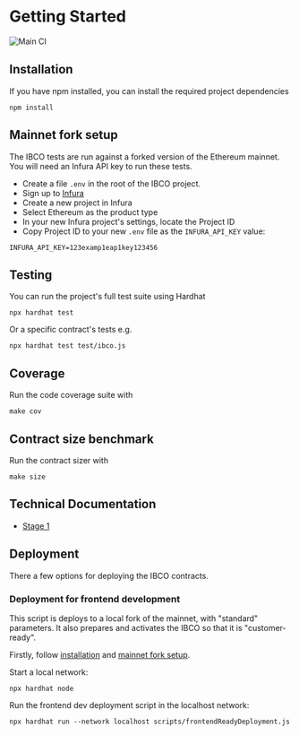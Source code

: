 # Getting Started

![Main CI](https://github.com/the-standard/ibco/actions/workflows/.github/workflows/main.yml/badge.svg?branch=master)

## Installation
If you have npm installed, you can install the required project dependencies
```
npm install
```

## Mainnet fork setup
The IBCO tests are run against a forked version of the Ethereum mainnet. You will need an Infura API key to run these tests.
- Create a file `.env` in the root of the IBCO project.
- Sign up to [Infura](https://infura.io/)
- Create a new project in Infura
- Select Ethereum as the product type
- In your new Infura project's settings, locate the Project ID
- Copy Project ID to your new `.env` file as the `INFURA_API_KEY` value:
```
INFURA_API_KEY=123examp1eap1key123456
```

## Testing
You can run the project's full test suite using Hardhat
```
npx hardhat test
```
Or a specific contract's tests e.g.
```
npx hardhat test test/ibco.js
```

## Coverage
Run the code coverage suite with
```
make cov
```

## Contract size benchmark
Run the contract sizer with
```
make size
```

## Technical Documentation
- [Stage 1](docs/stage-1)

## Deployment
There a few options for deploying the IBCO contracts.
### Deployment for frontend development
This script is deploys to a local fork of the mainnet, with "standard" parameters. It also prepares and activates the IBCO so that it is "customer-ready".

Firstly, follow [installation](#installation) and [mainnet fork setup](#mainnet-fork-setup).

Start a local network:
```
npx hardhat node
```
Run the frontend dev deployment script in the localhost network:
```
npx hardhat run --network localhost scripts/frontendReadyDeployment.js
```